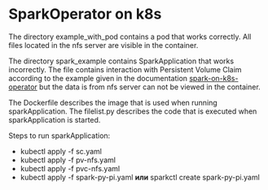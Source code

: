 SparkOperator on k8s
=============================

The directory example_with_pod contains a pod that works correctly. All files located in the nfs server are visible in the container.

The directory spark_example contains SparkApplication that works incorrectly. The file contains interaction with Persistent Volume Claim according to the example given in the documentation [spark-on-k8s-operator](https://github.com/GoogleCloudPlatform/spark-on-k8s-operator/blob/master/docs/user-guide.md#mounting-volumes) but the data is from nfs server can not be viewed in the container.

The Dockerfile describes the image that is used when running sparkApplication.
The filelist.py describes the code that is executed when sparkApplication is started.


Steps to run sparkApplication:

- kubectl apply -f sc.yaml 
- kubectl apply -f pv-nfs.yaml
- kubectl apply -f pvc-nfs.yaml
- kubectl apply -f spark-py-pi.yaml **или** sparkctl create spark-py-pi.yaml
